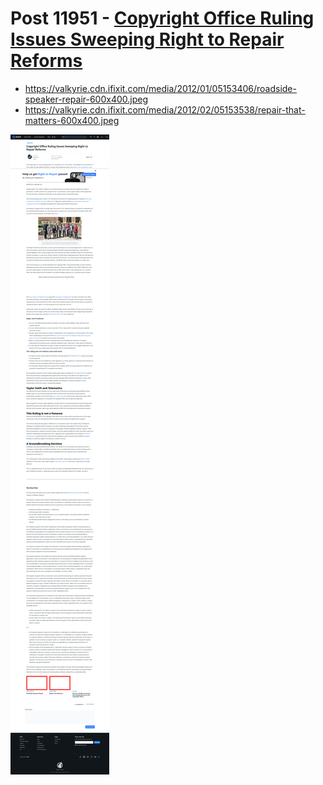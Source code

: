 # Post 11951 - [Copyright Office Ruling Issues Sweeping Right to Repair Reforms](https://www.ifixit.com/News/11951/1201-copyright-final-rule)

- https://valkyrie.cdn.ifixit.com/media/2012/01/05153406/roadside-speaker-repair-600x400.jpeg
- https://valkyrie.cdn.ifixit.com/media/2012/02/05153538/repair-that-matters-600x400.jpeg

![screencap](screenshots/210a2d2a-b2ea-4949-9f7a-c7823723310b.png)

